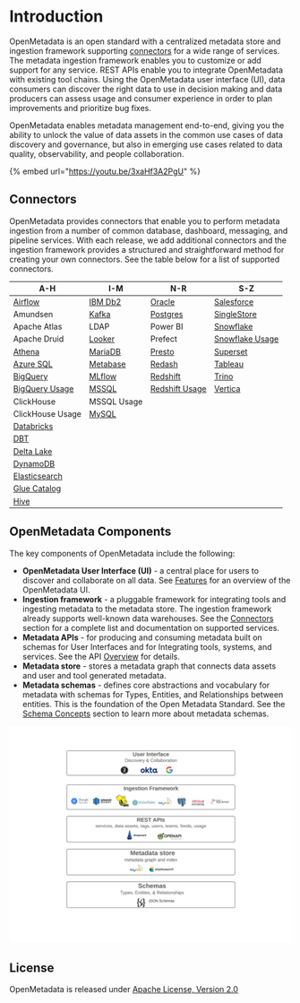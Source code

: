 # Introduction

OpenMetadata is an open standard with a centralized metadata store and ingestion framework supporting [connectors](integrations/connectors/) for a wide range of services. The metadata ingestion framework enables you to customize or add support for any service. REST APIs enable you to integrate OpenMetadata with existing tool chains. Using the OpenMetadata user interface (UI), data consumers can discover the right data to use in decision making and data producers can assess usage and consumer experience in order to plan improvements and prioritize bug fixes.

OpenMetadata enables metadata management end-to-end, giving you the ability to unlock the value of data assets in the common use cases of data discovery and governance, but also in emerging use cases related to data quality, observability, and people collaboration.

{% embed url="https://youtu.be/3xaHf3A2PgU" %}

## Connectors

OpenMetadata provides connectors that enable you to perform metadata ingestion from a number of common database, dashboard, messaging, and pipeline services. With each release, we add additional connectors and the ingestion framework provides a structured and straightforward method for creating your own connectors. See the table below for a list of supported connectors.

| A-H                                                                  | I-M                                             | N-R                                                                  | S-Z                                                                     |
| -------------------------------------------------------------------- | ----------------------------------------------- | -------------------------------------------------------------------- | ----------------------------------------------------------------------- |
| [Airflow](integrations/connectors/airflow/airflow.md)                | [IBM Db2](integrations/connectors/ibm-db2.md)   | [Oracle](integrations/connectors/oracle.md)                          | [Salesforce](integrations/connectors/salesforce.md)                     |
| Amundsen                                                             | [Kafka](integrations/connectors/kafka.md)       | [Postgres](integrations/connectors/postgres/)                        | [SingleStore](integrations/connectors/singlestore.md)                   |
| Apache Atlas                                                         | LDAP                                            | Power BI                                                             | [Snowflake](integrations/connectors/snowflake/)                         |
| Apache Druid                                                         | [Looker](integrations/connectors/looker.md)     | Prefect                                                              | [Snowflake Usage](integrations/connectors/snowflake/snowflake-usage.md) |
| [Athena](integrations/connectors/athena.md)                          | [MariaDB](integrations/connectors/mariadb.md)   | [Presto](integrations/connectors/presto.md)                          | [Superset](integrations/connectors/superset.md)                         |
| [Azure SQL](integrations/connectors/azure-sql.md)                    | [Metabase](integrations/connectors/metabase.md) | [Redash](integrations/connectors/redash.md)                          | [Tableau](integrations/connectors/tableau.md)                           |
| [BigQuery](integrations/connectors/bigquery/)                        | [MLflow](integrations/connectors/mlflow/)       | [Redshift](integrations/connectors/redshift/)                        | [Trino](integrations/connectors/trino.md)                               |
| [BigQuery Usage](integrations/connectors/bigquery/bigquery-usage.md) | [MSSQL](integrations/connectors/mssql/)         | [Redshift Usage](integrations/connectors/redshift/redshift-usage.md) | [Vertica](integrations/connectors/vertica.md)                           |
| ClickHouse                                                           | MSSQL Usage                                     |                                                                      |                                                                         |
| ClickHouse Usage                                                     | [MySQL](integrations/connectors/mysql/mysql.md) |                                                                      |                                                                         |
| [Databricks](integrations/connectors/databricks.md)                  |                                                 |                                                                      |                                                                         |
| [DBT](integrations/connectors/dbt.md)                                |                                                 |                                                                      |                                                                         |
| [Delta Lake](integrations/connectors/delta-lake.md)                  |                                                 |                                                                      |                                                                         |
| [DynamoDB](integrations/connectors/dynamodb.md)                      |                                                 |                                                                      |                                                                         |
| [Elasticsearch](integrations/connectors/elastic-search.md)           |                                                 |                                                                      |                                                                         |
| [Glue Catalog](integrations/connectors/glue-catalog/)                |                                                 |                                                                      |                                                                         |
| [Hive](integrations/connectors/hive.md)                              |                                                 |                                                                      |                                                                         |

## OpenMetadata Components

The key components of OpenMetadata include the following:

* **OpenMetadata User Interface (UI)** - a central place for users to discover and collaborate on all data. See [Features](overview/features.md) for an overview of the OpenMetadata UI.
* **Ingestion framework** - a pluggable framework for integrating tools and ingesting metadata to the metadata store. The ingestion framework already supports well-known data warehouses. See the [Connectors](./#connectors) section for a complete list and documentation on supported services.
* **Metadata APIs** - for producing and consuming metadata built on schemas for User Interfaces and for Integrating tools, systems, and services. See the API [Overview](openmetadata-apis/apis/overview.md) for details.
* **Metadata store** - stores a metadata graph that connects data assets and user and tool generated metadata.
* **Metadata schemas** - defines core abstractions and vocabulary for metadata with schemas for Types, Entities, and Relationships between entities. This is the foundation of the Open Metadata Standard. See the [Schema Concepts](openmetadata-apis/schemas/overview.md) section to learn more about metadata schemas.

![](<../.gitbook/assets/openmetadata-overview (1).png>)

## License

OpenMetadata is released under [Apache License, Version 2.0](http://www.apache.org/licenses/LICENSE-2.0)
